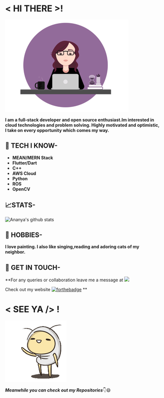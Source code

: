 # < HI THERE >! 

![cat](https://raw.githubusercontent.com/AnanyaNegi/AnanyaNegi/master/me.gif)

**I am a full-stack developer and open source enthusiast.Im interested in cloud technologies and problem solving. Highly motivated and optimistic, I take on every opportunity which comes my way.**

## 🎯 TECH I KNOW-
* **MEAN/MERN Stack**
* **Flutter/Dart**
* **C++**
* **AWS Cloud**
* **Python**
* **ROS**
* **OpenCV**

## 📈STATS-
![Ananya's github stats](https://github-readme-stats.vercel.app/api?username=ananyanegi&show_icons=true&theme=radical)

## 🎨 HOBBIES-
**I love painting. I also like singing,reading and adoring cats of my neighbor.**
## 📱 GET IN TOUCH-
**For any queries or collaboration leave me a message at <a href="https://www.linkedin.com/in/ananya-negi-42922018a/"><img src="https://img.shields.io/badge/LinkedIn-0077B5?style=for-the-badge&logo=linkedin&logoColor=white" /></a> <br>

Check out my website <a href="https://ananya-negi.herokuapp.com/">[![forthebadge](https://forthebadge.com/images/badges/built-with-swag.svg)](http://forthebadge.com)</a>
**


# < SEE YA /> !
![cat](https://raw.githubusercontent.com/AnanyaNegi/AnanyaNegi/master/a910d345227f1f01c668a691958c23a7_w200.gif)

***Meanwhile you can check out my Repositories***👇😄
